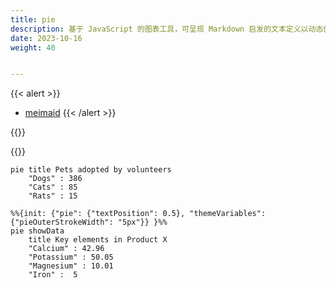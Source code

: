```yaml
---
title: pie
description: 基于 JavaScript 的图表工具，可呈现 Markdown 启发的文本定义以动态创建和修改图表。
date: 2023-10-16
weight: 40


---
```

{{< alert >}}
- [meimaid](https://cdn.jsdelivr.net/npm/mermaid@10.6.0/)
{{< /alert >}}


{{<note>}}


{{</note>}}


```mermaid
pie title Pets adopted by volunteers
    "Dogs" : 386
    "Cats" : 85
    "Rats" : 15
```


```mermaid
%%{init: {"pie": {"textPosition": 0.5}, "themeVariables": {"pieOuterStrokeWidth": "5px"}} }%%
pie showData
    title Key elements in Product X
    "Calcium" : 42.96
    "Potassium" : 50.05
    "Magnesium" : 10.01
    "Iron" :  5
```



















